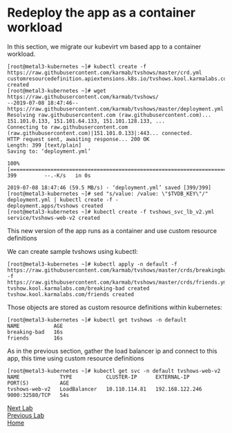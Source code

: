 # Redeploy the app as a container workload

In this section, we migrate our kubevirt vm based app to a container workload.

```console
[root@metal3-kubernetes ~]# kubectl create -f https://raw.githubusercontent.com/karmab/tvshows/master/crd.yml
customresourcedefinition.apiextensions.k8s.io/tvshows.kool.karmalabs.com created
[root@metal3-kubernetes ~]# wget https://raw.githubusercontent.com/karmab/tvshows/
--2019-07-08 18:47:46--  https://raw.githubusercontent.com/karmab/tvshows/master/deployment.yml
Resolving raw.githubusercontent.com (raw.githubusercontent.com)... 151.101.0.133, 151.101.64.133, 151.101.128.133, ...
Connecting to raw.githubusercontent.com (raw.githubusercontent.com)|151.101.0.133|:443... connected.
HTTP request sent, awaiting response... 200 OK
Length: 399 [text/plain]
Saving to: ‘deployment.yml’

100%[=====================================================================================================================================================>] 399         --.-K/s   in 0s

2019-07-08 18:47:46 (59.5 MB/s) - ‘deployment.yml’ saved [399/399]
[root@metal3-kubernetes ~]# sed "s/value: /value: \"$TVDB_KEY\"/" deployment.yml | kubectl create -f -
deployment.apps/tvshows created
[root@metal3-kubernetes ~]# kubectl create -f tvshows_svc_lb_v2.yml
service/tvshows-web-v2 created
```

This new version of the app runs as a container and use custom resource definitions

We can create sample tvshows using kubectl:

```console
[root@metal3-kubernetes ~]# kubectl apply -n default -f https://raw.githubusercontent.com/karmab/tvshows/master/crds/breakingbad.yml -f https://raw.githubusercontent.com/karmab/tvshows/master/crds/friends.yml
tvshow.kool.karmalabs.com/breaking-bad created
tvshow.kool.karmalabs.com/friends created
```

Those objects are stored as custom resource definitions within kubernetes:

```console
[root@metal3-kubernetes ~]# kubectl get tvshows -n default
NAME           AGE
breaking-bad   16s
friends        16s
```

As in the previous section, gather the load balancer ip and connect to this app, this time using custom resource definitions

```console
[root@metal3-kubernetes ~]# kubectl get svc -n default tvshows-web-v2
NAME             TYPE           CLUSTER-IP      EXTERNAL-IP       PORT(S)          AGE
tvshows-web-v2   LoadBalancer   10.110.114.81   192.168.122.246   9000:32580/TCP   54s
```

[Next Lab](lab5.md)\
[Previous Lab](lab3.md)\
[Home](README.md)
